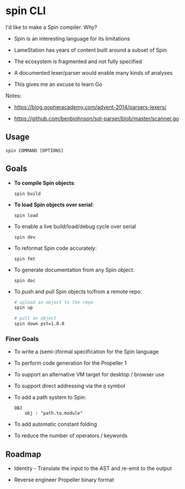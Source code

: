 # spin CLI

I'd like to make a Spin compiler. Why?

- Spin is an interesting language for its limitations

- LameStation has years of content built around a subset of Spin

- The ecosystem is fragmented and not fully specified

- A documented lexer/parser would enable many kinds of analyses

- This gives me an excuse to learn Go

Notes:

- https://blog.gopheracademy.com/advent-2014/parsers-lexers/

- https://github.com/benbjohnson/sql-parser/blob/master/scanner.go

## Usage

```
spin COMMAND [OPTIONS]
```

## Goals

- **To compile Spin objects**:

  ```
  spin build
  ```

- **To load Spin objects over serial**:

  ```
  spin load
  ```

- To enable a live build/load/debug cycle over serial

  ```
  spin dev
  ```

- To reformat Spin code accurately:

  ```
  spin fmt
  ```

- To generate documentation from any Spin object:

  ```
  spin doc
  ```

- To push and pull Spin objects to/from a remote repo:

  ```bash
  # upload an object to the repo
  spin up

  # pull an object
  spin down pst=1.0.0
  ```

### Finer Goals

- To write a (semi-)formal specification for the Spin language

- To perform code generation for the Propeller 1

- To support an alternative VM target for desktop / browser use

- To support direct addressing via the `@` symbol

- To add a path system to Spin:

  ```
  OBJ
      obj : "path.to.module"
  ```

- To add automatic constant folding

- To reduce the number of operators / keywords

## Roadmap

- Identity - Translate the input to the AST and re-emit to the output

- Reverse engineer Propeller binary format
